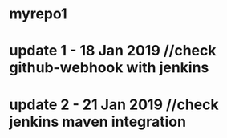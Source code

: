 # myrepo1
# update 1 - 18 Jan 2019 //check github-webhook with jenkins
# update 2 - 21 Jan 2019 //check jenkins maven integration

